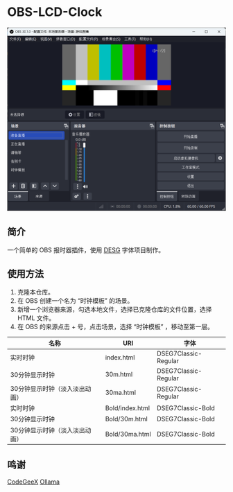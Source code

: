 # OBS-LCD-Clock

![Screenshot](./imgs/screenshot.png)

## 简介

一个简单的 OBS 报时器插件，使用 [DESG](https://github.com/keshikan/DSEG) 字体项目制作。

## 使用方法

1. 克隆本仓库。
2. 在 OBS 创建一个名为 “时钟模板” 的场景。
3. 新增一个浏览器来源，勾选本地文件，选择已克隆仓库的文件位置，选择 HTML 文件。
4. 在 OBS 的来源点击 + 号，点击场景，选择 “时钟模板” ，移动至第一层。

| 名称 | URI | 字体 |
| ---- | ---- | ---- |
| 实时时钟 | index.html | DSEG7Classic-Regular |
| 30分钟显示时钟 | 30m.html | DSEG7Classic-Regular |
| 30分钟显示时钟（淡入淡出动画）| 30ma.html | DSEG7Classic-Regular |
| 实时时钟 | Bold/index.html | DSEG7Classic-Bold |
| 30分钟显示时钟 | Bold/30m.html | DSEG7Classic-Bold |
| 30分钟显示时钟（淡入淡出动画）| Bold/30ma.html | DSEG7Classic-Bold |

## 鸣谢
[CodeGeeX](https://codegeex.cn)
[Ollama](https://ollama.com)